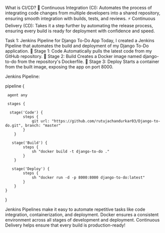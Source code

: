 
What is CI/CD?
🔄 Continuous Integration (CI): Automates the process of integrating code changes from multiple developers into a shared repository, ensuring smooth integration 
 with builds, tests, and reviews.
⚡ Continuous Delivery (CD): Takes it a step further by automating the release process, ensuring every build is ready for deployment with confidence and speed.


Task 1: Jenkins Pipeline for Django To-Do App
Today, I created a Jenkins Pipeline that automates the build and deployment of my Django To-Do application.
🔸 Stage 1: Code
Automatically pulls the latest code from my GitHub repository.
🔸 Stage 2: Build
Creates a Docker image named django-to-do from the repository's Dockerfile.
🔸 Stage 3: Deploy
Starts a container from the built image, exposing the app on port 8000.

Jenkins Pipeline:



pipeline {
   
    
     agent any
   
     stages {
     
      stage('Code') {
            steps {
                git url: "https://github.com/rutujachandurkar03/Django-to-do.git", branch: "master"
            }
        }
       
       stage('Build') {
            steps {
                sh "docker build -t django-to-do ."
            }
        }
       
       stage('Deploy') {
            steps {
                sh "docker run -d -p 8000:8000 django-to-do:latest"
            }
        }
    }
}




Jenkins Pipelines make it easy to automate repetitive tasks like code integration, containerization, and deployment.
Docker ensures a consistent environment across all stages of development and deployment.
Continuous Delivery helps ensure that every build is production-ready!
